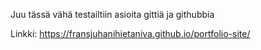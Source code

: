 Juu tässä vähä testailtiin asioita gittiä ja githubbia

Linkki:
https://fransjuhanihietaniva.github.io/portfolio-site/

